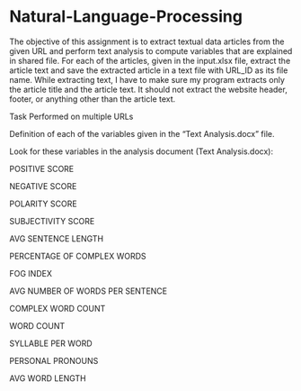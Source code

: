 # Natural-Language-Processing
The objective of this assignment is to extract textual data articles from the given URL and perform text analysis to compute variables that are explained in shared file. 
For each of the articles, given in the input.xlsx file, extract the article text and save the extracted article in a text file with URL_ID as its file name.
While extracting text, I have to make sure my program extracts only the article title and the article text. It should not extract the website header, footer, or anything other than the article text.


Task Performed on multiple URLs


Definition of each of the variables given in the “Text Analysis.docx” file.


Look for these variables in the analysis document (Text Analysis.docx):


POSITIVE SCORE


NEGATIVE SCORE


POLARITY SCORE


SUBJECTIVITY SCORE


AVG SENTENCE LENGTH


PERCENTAGE OF COMPLEX WORDS


FOG INDEX


AVG NUMBER OF WORDS PER SENTENCE


COMPLEX WORD COUNT


WORD COUNT


SYLLABLE PER WORD


PERSONAL PRONOUNS


AVG WORD LENGTH
